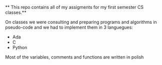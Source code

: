 ** This repo contains all of my assigments for my first semester CS classes.**

On classes we were consulting and preparing programs and algorithms in pseudo-code and we had to implement them in 3 languegues:
- Ada
- C
- Python

Most of the variables, comments and functions are written in polish
